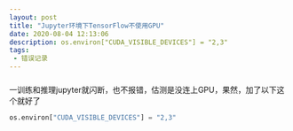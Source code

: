 ```yaml
---
layout: post
title: "Jupyter环境下TensorFlow不使用GPU"
date: 2020-08-04 12:13:06
description: os.environ["CUDA_VISIBLE_DEVICES"] = "2,3"
tags:
 - 错误记录
---
```

### 

一训练和推理jupyter就闪断，也不报错，估测是没连上GPU，果然，加了以下这个就好了

```python
os.environ["CUDA_VISIBLE_DEVICES"] = "2,3"
```

